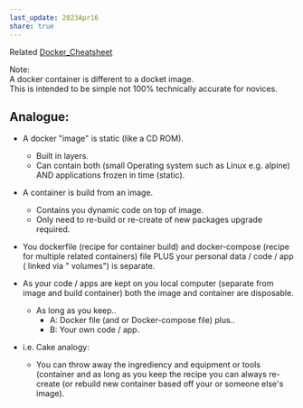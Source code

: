 ```yaml
---  
last_update: 2023Apr16  
share: true    
---  
```

  
Related [Docker_Cheatsheet](./Docker_Cheatsheet.md)  
  
Note:  
A docker container is different to a docket image.  
This is intended to be simple not 100% technically accurate for novices.  
  
## Analogue:  
- A docker "image" is static (like a CD ROM).  
	- Built in layers.  
	- Can contain both (small Operating system such as Linux e.g. alpine) AND applications frozen in time (static).  
- A container is build from an image.  
	- Contains you dynamic code on top of image.  
	- Only need to re-build or re-create of new packages upgrade required.  
  
- You dockerfile (recipe for container build) and docker-compose (recipe for multiple related containers) file PLUS your personal data / code / app ( linked via " volumes") is separate.  
  
- As your code / apps are kept on you local computer (separate from image and build container) both the image and container are disposable.  
	- As long as you keep..   
		- A: Docker file (and or Docker-compose file) plus..  
		- B: Your own code / app.  
  
- i.e.  Cake analogy:  
	- You can throw away the ingrediency and equipment or tools (container and as long as you keep the recipe you can always re-create (or rebuild new container based off your or someone else's image).  
